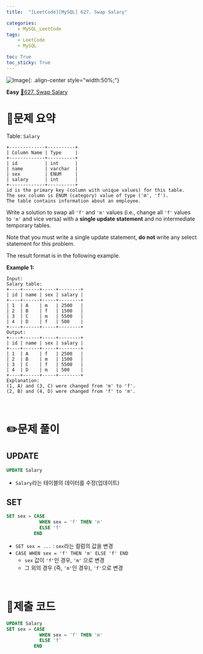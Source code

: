 ```yaml
---
title:  "[LeetCode][MySQL] 627. Swap Salary" 

categories: 
    - MySQL_LeetCode
tags: 
    - LeetCode
    - MySQL

toc: True
toc_sticky: True
---
```

![Image](https://github.com/user-attachments/assets/4b8e7f3a-d568-4d5b-a8a9-c3d4b23975f6){: .align-center style="width:50%;"}

**Easy**
[🔗627. Swap Salary](https://leetcode.com/problems/recyclable-and-low-fat-products/)

# 📝문제 요약
Table: `Salary`

```
+-------------+----------+
| Column Name | Type     |
+-------------+----------+
| id          | int      |
| name        | varchar  |
| sex         | ENUM     |
| salary      | int      |
+-------------+----------+
id is the primary key (column with unique values) for this table.
The sex column is ENUM (category) value of type ('m', 'f').
The table contains information about an employee.

```

Write a solution to swap all `'f'` and `'m'` values (i.e., change all `'f'` values to `'m'` and vice versa) with a **single update statement** and no intermediate temporary tables.

Note that you must write a single update statement, **do not** write any select statement for this problem.

The result format is in the following example.

**Example 1:**

```
Input:
Salary table:
+----+------+-----+--------+
| id | name | sex | salary |
+----+------+-----+--------+
| 1  | A    | m   | 2500   |
| 2  | B    | f   | 1500   |
| 3  | C    | m   | 5500   |
| 4  | D    | f   | 500    |
+----+------+-----+--------+
Output:
+----+------+-----+--------+
| id | name | sex | salary |
+----+------+-----+--------+
| 1  | A    | f   | 2500   |
| 2  | B    | m   | 1500   |
| 3  | C    | f   | 5500   |
| 4  | D    | m   | 500    |
+----+------+-----+--------+
Explanation:
(1, A) and (3, C) were changed from 'm' to 'f'.
(2, B) and (4, D) were changed from 'f' to 'm'.
```


<br>

# ✏️문제 풀이
## UPDATE

```sql
UPDATE Salary
```

- `Salary`라는 테이블의 데이터를 수정(업데이트)

## SET

```sql
SET sex = CASE
            WHEN sex = 'f' THEN 'm'
            ELSE 'f'
          END
```

- `SET sex = ...` : `sex`라는 컬럼의 값을 변경
- `CASE WHEN sex = 'f' THEN 'm' ELSE 'f' END`
    - `sex` 값이 `'f'`인 경우,  `'m'` 으로 변경
    - 그 외의 경우 (즉, `'m'`인 경우), `'f'`으로 변경

<br>

# 💯제출 코드
```sql
UPDATE Salary
SET sex = CASE
            WHEN sex = 'f' THEN 'm'
            ELSE 'f'
          END
```
